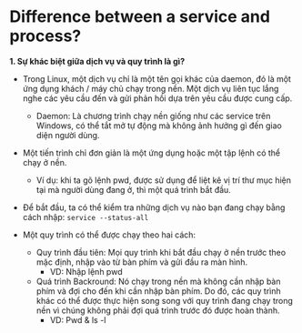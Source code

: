 # Difference between a service and process?
**1. Sự khác biệt giữa dịch vụ và quy trình là gì?**
- Trong Linux, một dịch vụ chỉ là một tên gọi khác của daemon, đó là một ứng dụng khách / máy chủ chạy trong nền. Một dịch vụ liên tục lắng nghe các yêu cầu đến và gửi phản hồi dựa trên yêu cầu được cung cấp. 
  - Daemon: Là chương trình chạy nền giống như các service trên Windows, có thể tắt mở tự động mà không ảnh hưởng gì đến giao diện người dùng.
- Một tiến trình chỉ đơn giản là một ứng dụng hoặc một tập lệnh có thể chạy ở nền.
  - Ví dụ: khi ta gõ lệnh pwd, được sử dụng để liệt kê vị trí thư mục hiện tại mà người dùng đang ở, thì một quá trình bắt đầu.
  
- Để bắt đầu, ta có thể kiểm tra những dịch vụ nào bạn đang chạy bằng cách nhập:
`` service --status-all ``

- Một quy trình có thể được chạy theo hai cách:
  - Quy trình đầu tiên: Mọi quy trình khi bắt đầu chạy ở nền trước theo mặc định, nhập vào từ bàn phím và gửi đầu ra màn hình. 
    - VD: Nhập lệnh pwd 
  - Quá trình Backround: Nó chạy trong nền mà không cần nhập bàn phím và đợi cho đến khi cần nhập bàn phím. Do đó, các quy trình khác có thể được thực hiện song song với quy trình đang chạy trong nền vì chúng không phải đợi quá trình trước đó được hoàn thành. 
    - VD: Pwd & ls -l


